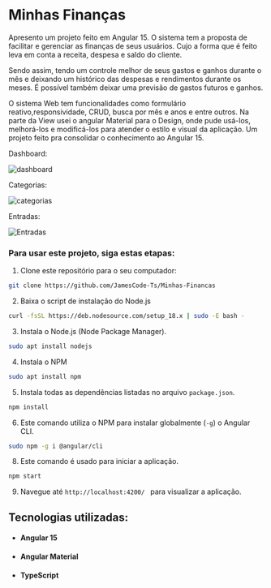 # Minhas Finanças

Apresento um projeto feito em Angular 15. O sistema tem a proposta de facilitar e gerenciar as finanças de seus usuários. 
Cujo a forma que é feito leva em conta a receita, despesa e saldo do cliente. 

Sendo assim, tendo um controle melhor de seus gastos e ganhos durante o mês e deixando um histórico das despesas e rendimentos durante os meses. 
É possível também deixar uma previsão de gastos futuros e ganhos.

O sistema Web tem funcionalidades como formulário reativo,responsividade, CRUD, busca por mês e anos e entre outros. Na parte da View usei o angular Material para o Design, onde pude usá-los, melhorá-los e modificá-los para atender o estilo e visual da aplicação. Um projeto feito pra consolidar o conhecimento ao Angular 15. 

Dashboard:

![dashboard](https://github.com/JamesCode-Ts/Minhas-Financas/assets/63932833/28c83963-d4bf-483e-828b-b976ab3d5850)

Categorias:

![categorias](https://github.com/JamesCode-Ts/Minhas-Financas/assets/63932833/c762f719-cc84-4cf9-be5b-061f98d66c69)

Entradas:

![Entradas](https://github.com/JamesCode-Ts/Minhas-Financas/assets/63932833/6c468e08-c783-4488-9f50-84e3a7c6a8ec)



### Para usar este projeto, siga estas etapas:

1. Clone este repositório para o seu computador:

```bash
git clone https://github.com/JamesCode-Ts/Minhas-Financas
```

2. Baixa o script de instalação do Node.js

```bash
curl -fsSL https://deb.nodesource.com/setup_18.x | sudo -E bash -
```

3. Instala o Node.js (Node Package Manager).
```bash
sudo apt install nodejs
```

4. Instala o NPM
```bash
sudo apt install npm
```

5. Instala todas as dependências listadas no arquivo `package.json`. 
```bash
npm install
```
6. Este comando utiliza o NPM para instalar globalmente (`-g`) o Angular CLI.
```bash
sudo npm -g i @angular/cli
```
8. Este comando é usado para iniciar a aplicação. 

```bash
npm start
```

9. Navegue até ```http://localhost:4200/ ``` para visualizar a aplicação.


## Tecnologias utilizadas:

* #### Angular 15

* #### Angular Material

* #### TypeScript



  
